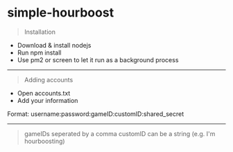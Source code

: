 # simple-hourboost

>Installation
- Download & install nodejs
- Run npm install
- Use pm2 or screen to let it run as a background process

---

>Adding accounts
- Open accounts.txt
- Add your information

Format:
username:password:gameID:customID:shared_secret

---

>gameIDs seperated by a comma
>customID can be a string (e.g. I'm hourboosting)